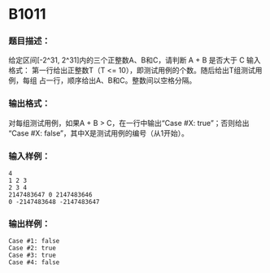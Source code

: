 # B1011

 ### 题目描述：

  给定区间[-2^31, 2^31]内的三个正整数A、B和C，请判断 A + B 是否大于 C
  输入格式：
  第一行给出正整数T（T <= 10），即测试用例的个数。随后给出T组测试用例，每组
  占一行，顺序给出A、B和C。整数间以空格分隔。

 ### 输出格式：

   对每组测试用例，如果A + B > C，在一行中输出“Case #X: true”；否则给出 “Case #X: false”，其中X是测试用例的编号（从1开始）。

 ### 输入样例：

    4
    1 2 3
    2 3 4
    2147483647 0 2147483646
    0 -2147483648 -2147483647

 ### 输出样例：

    Case #1: false
    Case #2: true
    Case #3: true
    Case #4: false